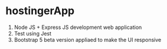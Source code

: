 # hostingerApp

1. Node JS + Express JS development web application 
2. Test using Jest 
3. Bootstrap 5 beta version appliaed to make the UI responsive
